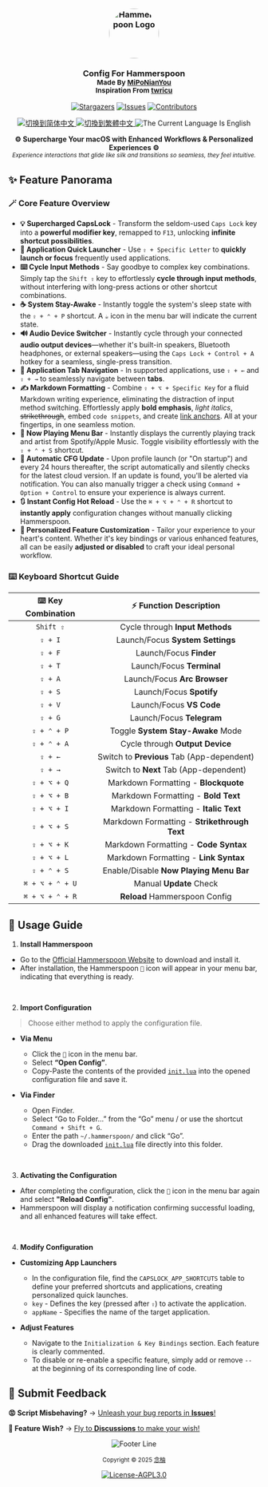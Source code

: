 <h3 align="center">
  <img src="https://avatars.githubusercontent.com/u/9214848?s=200&v=4" width="100" alt="Hammerspoon Logo" style="border-radius: 50%;"/><br/>
  <br/>
  <strong>Config For Hammerspoon</strong>
  <br/>
  <small>Made By <a href="https://github.com/MiPoNianYou/">MiPoNianYou</a></small>
  <br/>
  <small>Inspiration From <a href="https://github.com/twricu/">twricu</a></small>
</h3>

<p align="center">
  <a href="https://github.com/MiPoNianYou/macOS-Enhancer/stargazers"><img alt="Stargazers" src="https://img.shields.io/github/stars/MiPoNianYou/macOS-Enhancer?colorA=303446&colorB=babbf1&style=for-the-badge&logo=starship&logoColor=babbf1"></a>
  <a href="https://github.com/MiPoNianYou/macOS-Enhancer/issues"><img alt="Issues" src="https://img.shields.io/github/issues/MiPoNianYou/macOS-Enhancer?colorA=303446&colorB=ef9f76&style=for-the-badge&logo=bugsnag&logoColor=ef9f76"></a>
  <a href="https://github.com/MiPoNianYou/macOS-Enhancer/contributors"><img alt="Contributors" src="https://img.shields.io/github/contributors/MiPoNianYou/macOS-Enhancer?colorA=303446&colorB=a6d189&style=for-the-badge&logo=github&logoColor=a6d189"></a>
</p>

<p align="center">
  <a href="https://github.com/MiPoNianYou/macOS-Enhancer/blob/main/README.md" title="切换到简体中文">
    <img src="https://img.shields.io/badge/语言-简体中文-51576d?colorA=303446&style=for-the-badge" alt="切换到简体中文">
  </a>
  <a href="https://github.com/MiPoNianYou/macOS-Enhancer/blob/main/README-TW.md" title="切換到繁體中文">
    <img src="https://img.shields.io/badge/語言-繁體中文-51576d?colorA=303446&style=for-the-badge" alt="切換到繁體中文">
  </a>
  <img src="https://img.shields.io/badge/Language-English-8caaee?colorA=303446&style=for-the-badge" alt="The Current Language Is English">
</p>

<p align="center">
  <strong>⚙️ Supercharge Your macOS with Enhanced Workflows & Personalized Experiences ⚙️</strong>
  <br/>
  <small><i>Experience interactions that glide like silk and transitions so seamless, they feel intuitive.</i></small>
</p>

## ✨ Feature Panorama

### 🪄 Core Feature Overview
- **💡 Supercharged CapsLock** - Transform the seldom-used `Caps Lock` key into a **powerful modifier key**, remapped to `F13`, unlocking **infinite shortcut possibilities**.
- **🚀 Application Quick Launcher** - Use `⇪ + Specific Letter` to **quickly launch or focus** frequently used applications.
- **⌨️ Cycle Input Methods** - Say goodbye to complex key combinations. Simply tap the `Shift ⇧` key to effortlessly **cycle through input methods**, without interfering with long-press actions or other shortcut combinations.
- **☕️ System Stay-Awake** - Instantly toggle the system's sleep state with the `⇪ + ⌃ + P` shortcut. A `☕️` icon in the menu bar will indicate the current state.
- **🔊 Audio Device Switcher** - Instantly cycle through your connected **audio output devices**—whether it's built-in speakers, Bluetooth headphones, or external speakers—using the `Caps Lock + Control + A` hotkey for a seamless, single-press transition.
- **📑 Application Tab Navigation** - In supported applications, use `⇪ + ←` and `⇪ + →` to seamlessly navigate between **tabs**.
- **✍️ Markdown Formatting** - Combine `⇪ + ⌥ + Specific Key` for a fluid Markdown writing experience, eliminating the distraction of input method switching. Effortlessly apply **bold emphasis**, *light italics*, ~~strikethrough~~, embed `code snippets`, and create [link anchors](). All at your fingertips, in one seamless motion.
- **🎵 Now Playing Menu Bar** - Instantly displays the currently playing track and artist from Spotify/Apple Music. Toggle visibility effortlessly with the `⇪ + ⌃ + S` shortcut.
- **🔄 Automatic CFG Update** - Upon profile launch (or "On startup") and every 24 hours thereafter, the script automatically and silently checks for the latest cloud version. If an update is found, you'll be alerted via notification. You can also manually trigger a check using `Command + Option + Control` to ensure your experience is always current.
- **🔃 Instant Config Hot Reload** - Use the `⌘ + ⌥ + ⌃ + R` shortcut to **instantly apply** configuration changes without manually clicking Hammerspoon.
- **🧰 Personalized Feature Customization** - Tailor your experience to your heart's content. Whether it's key bindings or various enhanced features, all can be easily **adjusted or disabled** to craft your ideal personal workflow.

### ⌨️ Keyboard Shortcut Guide

| ⌨️ Key Combination | ⚡️ Function Description |
| :-: | :-: |
| `Shift ⇧` | Cycle through **Input Methods** |
| `⇪ + I` | Launch/Focus **System Settings** |
| `⇪ + F` | Launch/Focus **Finder** |
| `⇪ + T` | Launch/Focus **Terminal** |
| `⇪ + A` | Launch/Focus **Arc Browser** |
| `⇪ + S` | Launch/Focus **Spotify** |
| `⇪ + V` | Launch/Focus **VS Code** |
| `⇪ + G` | Launch/Focus **Telegram** |
| `⇪ + ⌃ + P` | Toggle **System Stay-Awake** Mode |
| `⇪ + ⌃ + A` | Cycle through **Output Device** |
| `⇪ + ←` | Switch to **Previous** Tab (App-dependent) |
| `⇪ + →` | Switch to **Next** Tab (App-dependent) |
| `⇪ + ⌥ + Q` | Markdown Formatting - **Blockquote** |
| `⇪ + ⌥ + B` | Markdown Formatting - **Bold Text** |
| `⇪ + ⌥ + I` | Markdown Formatting - **Italic Text** |
| `⇪ + ⌥ + S` | Markdown Formatting - **Strikethrough Text** |
| `⇪ + ⌥ + K` | Markdown Formatting - **Code Syntax** |
| `⇪ + ⌥ + L` | Markdown Formatting - **Link Syntax** |
| `⇪ + ⌃ + S` | Enable/Disable **Now Playing Menu Bar** |
| `⌘ + ⌥ + ⌃ + U` | Manual **Update** Check |
| `⌘ + ⌥ + ⌃ + R` | **Reload** Hammerspoon Config |

## 📖 Usage Guide

1. **Install Hammerspoon**
- Go to the [Official Hammerspoon Website](https://www.hammerspoon.org/) to download and install it.
- After installation, the Hammerspoon `🔨` icon will appear in your menu bar, indicating that everything is ready.

<br/>

2. **Import Configuration**
> Choose either method to apply the configuration file.

- **Via Menu**
  - Click the `🔨` icon in the menu bar.
  - Select **“Open Config”**.
  - Copy-Paste the contents of the provided [`init.lua`](https://github.com/MiPoNianYou/macOS-Enhancer/blob/main/init.lua) into the opened configuration file and save it.

- **Via Finder**
  - Open Finder.
  - Select “Go to Folder…” from the “Go” menu / or use the shortcut `Command + Shift + G`.
  - Enter the path `~/.hammerspoon/` and click “Go”.
  - Drag the downloaded [`init.lua`](https://github.com/MiPoNianYou/macOS-Enhancer/blob/main/init.lua) file directly into this folder.

<br/>

3. **Activating the Configuration**
- After completing the configuration, click the `🔨` icon in the menu bar again and select **"Reload Config"**.
- Hammerspoon will display a notification confirming successful loading, and all enhanced features will take effect.

<br/>

4. **Modify Configuration**

- **Customizing App Launchers**
  - In the configuration file, find the `CAPSLOCK_APP_SHORTCUTS` table to define your preferred shortcuts and applications, creating personalized quick launches.
  - `key` - Defines the key (pressed after `⇪`) to activate the application.
  - `appName` - Specifies the name of the target application.

- **Adjust Features**
  - Navigate to the `Initialization & Key Bindings` section. Each feature is clearly commented.
  - To disable or re-enable a specific feature, simply add or remove `--` at the beginning of its corresponding line of code.

## 📮 Submit Feedback

**😡 Script Misbehaving?** → [Unleash your bug reports in **Issues**!](https://github.com/MiPoNianYou/macOS-Enhancer/issues)

**🌠 Feature Wish?** → [Fly to **Discussions** to make your wish!](https://github.com/MiPoNianYou/macOS-Enhancer/discussions)

<p align="center"><img src="https://raw.githubusercontent.com/catppuccin/catppuccin/main/assets/footers/gray0_ctp_on_line.svg?sanitize=true" alt="Footer Line" /></p>

<p align="center">
  <small>Copyright © 2025 <a href="https://github.com/MiPoNianYou" target="_blank">念柚</a></small>
</p>

<p align="center">
	<a href="https://github.com/MiPoNianYou/macOS-Enhancer/blob/main/LICENSE"><img alt="License-AGPL3.0" src="https://img.shields.io/static/v1.svg?style=for-the-badge&label=License&message=AGPL-3.0&logoColor=c6d0f5&colorA=303446&colorB=babbf1"/></a>
</p>
